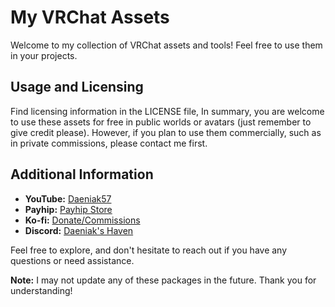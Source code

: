 # My VRChat Assets
Welcome to my collection of VRChat assets and tools! Feel free to use them in your projects.

## Usage and Licensing
Find licensing information in the LICENSE file, In summary, you are welcome to use these assets for free in public worlds or avatars (just remember to give credit please). However, if you plan to use them commercially, such as in private commissions, please contact me first.

## Additional Information
- **YouTube:** [Daeniak57](https://www.youtube.com/c/Daeniak57)
- **Payhip:** [Payhip Store](https://payhip.com/Daeniak57)
- **Ko-fi:** [Donate/Commissions](https://ko-fi.com/Daeniak57)
- **Discord:** [Daeniak's Haven](https://discord.gg/zNzwrd4p39)

Feel free to explore, and don't hesitate to reach out if you have any questions or need assistance.

**Note:** I may not update any of these packages in the future. Thank you for understanding!

